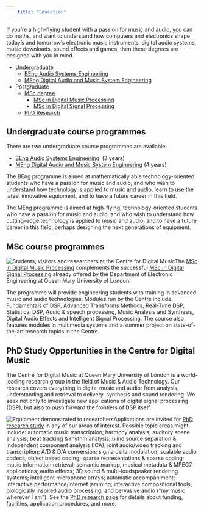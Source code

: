 ```yaml
---
    title: "Education"
---
```


<!-- ![Photo of computer audio equipment in the Digital Music Lab](images/ae_samer_musiclab.jpg)![C4DM seminar videos](images/spacer.gif)![---](images/spacer.gif)**See also:** -->


If you’re a high-flying student with a passion for music and audio, you can do maths, and want to understand how computers and electronics shape today’s and tomorrow’s electronic music instruments, digital audio systems, music downloads, sound effects and games, then these degrees are designed with you in mind.

*   [Undergraduate](#Undergraduate)
    *   [BEng Audio Systems Engineering](education/BEngAudioSystemsEngineering.html)
    *   [MEng Digital Audio and Music System Engineering](education/MEngDAMSE.html)
*   Postgraduate
    *   [MSc degree](#MSc)
        *   [MSc in Digital Music Processing](education/MScinDMP.html)
        *   [MSc in Digital Signal Processing](http://www.elec.qmul.ac.uk/study/msc/mscdsp.html)
    *   [PhD Research](phdstudy.html)

## Undergraduate course programmes

There are two undergraduate course programmes are available:

*   [BEng Audio Systems Engineering](education/BEngAudioSystemsEngineering.html)  (3 years)
*   [MEng Digital Audio and Music System Engineering](education/MEngDAMSE.html) (4 years)

The BEng programme is aimed at mathematically able technology-oriented students who have a passion for music and audio, and who wish to understand how technology is applied to music and audio, learn to use the latest innovative equipment, and to have a future career in this field.

The MEng programme is aimed at high-flying, technology-oriented students who have a passion for music and audio, and who wish to understand how cutting-edge technology is applied to music and audio, and to have a future career in this field, perhaps designing the next generations of equipment.

## MSc course programmes

![Students, visitors and researchers at the Centre for Digital Music](images/dsc04578.jpg)The [MSc in Digital Music Processing](education/MScinDMP.html) [](http://www.elec.qmul.ac.uk/study/msc/mscdmp.html)complements the successful [MSc in Digital Signal Processing](http://www.elec.qmul.ac.uk/study/msc/mscdsp.html) already offered by the Department of Electronic Engineering at Queen Mary University of London.

The programme will provide engineering students with training in advanced music and audio technologies. Modules run by the Centre include: Fundamentals of DSP, Advanced Transforms Methods, Real-Time DSP, Statistical DSP, Audio & speech processing, Music Analysis and Synthesis, Digital Audio Effects and Intelligent Signal Processing. The course also features modules in multimedia systems and a summer project on state-of-the-art research topics in the Centre.

## PhD Study Opportunities in the Centre for Digital Music

The Centre for Digital Music at Queen Mary University of London is a world-leading research group in the field of Music & Audio Technology. Our research covers everything in digital music and audio: from analysis, understanding and retrieval to delivery, synthesis and sound rendering. We seek not only to investigate new applications of digital signal processing (DSP), but also to push forward the frontiers of DSP itself.

![Equipment demonstrated to researchers](images/dsc04631.jpg)Applications are invited for [PhD research study](phdstudy.html) in any of our areas of interest. Possible topic areas might include: automatic music transcription; harmony analysis; auditory scene analysis; beat tracking & rhythm analysis; blind source separation & independent component analysis (ICA); joint audio/video tracking and transcription; A/D & D/A conversion; sigma delta modulation; scalable audio codecs; object based coding; sparse representations & sparse coding; music information retrieval; semantic markup, musical metadata & MPEG7 applications; audio effects; 3D sound & multi-loudspeaker rendering systems; intelligent microphone arrays; automatic accompaniment; interactive performance/internet jamming; interactive compositional tools; biologically inspired audio processing; and pervasive audio ("my music wherever I am"). See the [PhD research page](phdstudy.html) for details about funding, facilities, application procedures, and more.